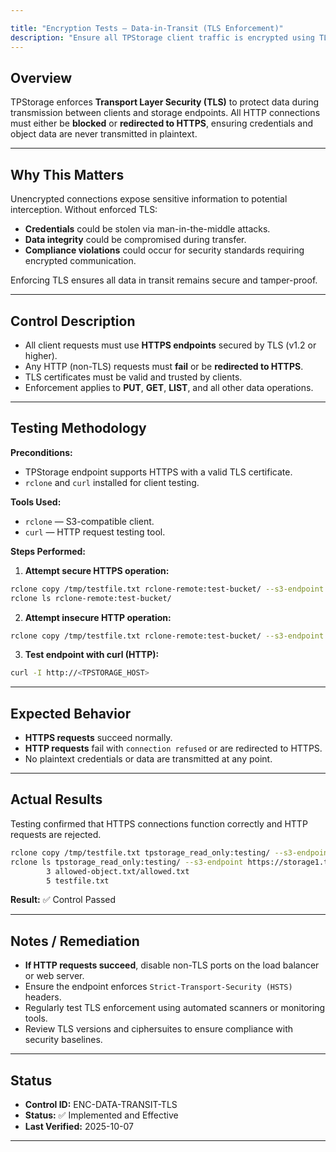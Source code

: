 ```yaml
---

title: "Encryption Tests — Data-in-Transit (TLS Enforcement)"
description: "Ensure all TPStorage client traffic is encrypted using TLS, and plain HTTP connections are blocked or redirected."
---
```

## Overview

TPStorage enforces **Transport Layer Security (TLS)** to protect data during transmission between clients and storage endpoints. All HTTP connections must either be **blocked** or **redirected to HTTPS**, ensuring credentials and object data are never transmitted in plaintext.

---

## Why This Matters

Unencrypted connections expose sensitive information to potential interception. Without enforced TLS:

* **Credentials** could be stolen via man-in-the-middle attacks.
* **Data integrity** could be compromised during transfer.
* **Compliance violations** could occur for security standards requiring encrypted communication.

Enforcing TLS ensures all data in transit remains secure and tamper-proof.

---

## Control Description

* All client requests must use **HTTPS endpoints** secured by TLS (v1.2 or higher).
* Any HTTP (non-TLS) requests must **fail** or be **redirected to HTTPS**.
* TLS certificates must be valid and trusted by clients.
* Enforcement applies to **PUT**, **GET**, **LIST**, and all other data operations.

---

## Testing Methodology

**Preconditions:**

* TPStorage endpoint supports HTTPS with a valid TLS certificate.
* `rclone` and `curl` installed for client testing.

**Tools Used:**

* `rclone` — S3-compatible client.
* `curl` — HTTP request testing tool.

**Steps Performed:**

1. **Attempt secure HTTPS operation:**

```bash
rclone copy /tmp/testfile.txt rclone-remote:test-bucket/ --s3-endpoint https://<TPSTORAGE_HOST>
rclone ls rclone-remote:test-bucket/
```

2. **Attempt insecure HTTP operation:**

```bash
rclone copy /tmp/testfile.txt rclone-remote:test-bucket/ --s3-endpoint http://<TPSTORAGE_HOST>
```

3. **Test endpoint with curl (HTTP):**

```bash
curl -I http://<TPSTORAGE_HOST>
```

---

## Expected Behavior

* **HTTPS requests** succeed normally.
* **HTTP requests** fail with `connection refused` or are redirected to HTTPS.
* No plaintext credentials or data are transmitted at any point.

---

## Actual Results

Testing confirmed that HTTPS connections function correctly and HTTP requests are rejected.

```bash
rclone copy /tmp/testfile.txt tpstorage_read_only:testing/ --s3-endpoint https://storage1.tpstreams.com --s3-no-check-bucket
rclone ls tpstorage_read_only:testing/ --s3-endpoint https://storage1.tpstreams.com --s3-no-check-bucket
        3 allowed-object.txt/allowed.txt
        5 testfile.txt
```

**Result:** ✅ Control Passed

---

## Notes / Remediation

* **If HTTP requests succeed**, disable non-TLS ports on the load balancer or web server.
* Ensure the endpoint enforces `Strict-Transport-Security (HSTS)` headers.
* Regularly test TLS enforcement using automated scanners or monitoring tools.
* Review TLS versions and ciphersuites to ensure compliance with security baselines.

---

## Status

* **Control ID:** ENC-DATA-TRANSIT-TLS
* **Status:** ✅ Implemented and Effective
* **Last Verified:** 2025-10-07

---
